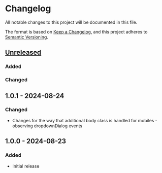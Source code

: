 # Changelog

All notable changes to this project will be documented in this file.

The format is based on [Keep a Changelog](https://keepachangelog.com/en/1.1.0/),
and this project adheres to [Semantic Versioning](https://semver.org/spec/v2.0.0.html).

## [Unreleased]
### Added
### Changed

## 1.0.1 - 2024-08-24
### Changed
- Changes for the way that additional body class is handled for mobiles - observing dropdownDialog events 

## 1.0.0 - 2024-08-23
### Added
- Initial release

[unreleased]: https://github.com/collabpl/magento2-module-sidebar-cart/compare/1.0.1...HEAD
[1.0.1]: https://github.com/collabpl/magento2-module-sidebar-cart/compare/1.0.0...1.0.1
[1.0.0]: https://github.com/collabpl/magento2-module-sidebar-cart/releases/tag/1.0.0
